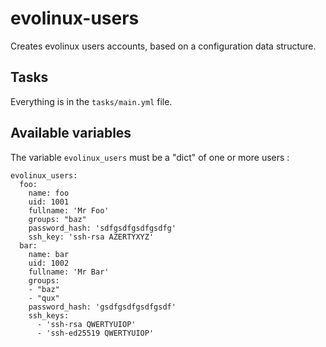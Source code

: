 # evolinux-users

Creates evolinux users accounts, based on a configuration data structure.

## Tasks

Everything is in the `tasks/main.yml` file.

## Available variables

The variable `evolinux_users` must be a "dict" of one or more users :

```
evolinux_users:
  foo:
    name: foo
    uid: 1001
    fullname: 'Mr Foo'
    groups: "baz"
    password_hash: 'sdfgsdfgsdfgsdfg'
    ssh_key: 'ssh-rsa AZERTYXYZ'
  bar:
    name: bar
    uid: 1002
    fullname: 'Mr Bar'
    groups:
    - "baz"
    - "qux"
    password_hash: 'gsdfgsdfgsdfgsdf'
    ssh_keys:
      - 'ssh-rsa QWERTYUIOP'
      - 'ssh-ed25519 QWERTYUIOP'
```
